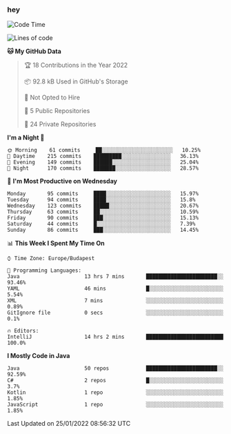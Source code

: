 ### hey

<!--START_SECTION:waka-->
![Code Time](http://img.shields.io/badge/Code%20Time-488%20hrs%2037%20mins-blue)

![Lines of code](https://img.shields.io/badge/From%20Hello%20World%20I%27ve%20Written-442%20Thousand%20lines%20of%20code-blue)

**🐱 My GitHub Data** 

> 🏆 18 Contributions in the Year 2022
 > 
> 📦 92.8 kB Used in GitHub's Storage 
 > 
> 🚫 Not Opted to Hire
 > 
> 📜 5 Public Repositories 
 > 
> 🔑 24 Private Repositories  
 > 
**I'm a Night 🦉** 

```text
🌞 Morning    61 commits     ██░░░░░░░░░░░░░░░░░░░░░░░   10.25% 
🌆 Daytime    215 commits    █████████░░░░░░░░░░░░░░░░   36.13% 
🌃 Evening    149 commits    ██████░░░░░░░░░░░░░░░░░░░   25.04% 
🌙 Night      170 commits    ███████░░░░░░░░░░░░░░░░░░   28.57%

```
📅 **I'm Most Productive on Wednesday** 

```text
Monday       95 commits     ████░░░░░░░░░░░░░░░░░░░░░   15.97% 
Tuesday      94 commits     ████░░░░░░░░░░░░░░░░░░░░░   15.8% 
Wednesday    123 commits    █████░░░░░░░░░░░░░░░░░░░░   20.67% 
Thursday     63 commits     ██░░░░░░░░░░░░░░░░░░░░░░░   10.59% 
Friday       90 commits     ███░░░░░░░░░░░░░░░░░░░░░░   15.13% 
Saturday     44 commits     █░░░░░░░░░░░░░░░░░░░░░░░░   7.39% 
Sunday       86 commits     ███░░░░░░░░░░░░░░░░░░░░░░   14.45%

```


📊 **This Week I Spent My Time On** 

```text
⌚︎ Time Zone: Europe/Budapest

💬 Programming Languages: 
Java                     13 hrs 7 mins       ███████████████████████░░   93.46% 
YAML                     46 mins             █░░░░░░░░░░░░░░░░░░░░░░░░   5.54% 
XML                      7 mins              ░░░░░░░░░░░░░░░░░░░░░░░░░   0.89% 
GitIgnore file           0 secs              ░░░░░░░░░░░░░░░░░░░░░░░░░   0.1%

🔥 Editors: 
IntelliJ                 14 hrs 2 mins       █████████████████████████   100.0%

```

**I Mostly Code in Java** 

```text
Java                     50 repos            ███████████████████████░░   92.59% 
C#                       2 repos             █░░░░░░░░░░░░░░░░░░░░░░░░   3.7% 
Kotlin                   1 repo              ░░░░░░░░░░░░░░░░░░░░░░░░░   1.85% 
JavaScript               1 repo              ░░░░░░░░░░░░░░░░░░░░░░░░░   1.85%

```



 Last Updated on 25/01/2022 08:56:32 UTC
<!--END_SECTION:waka-->
